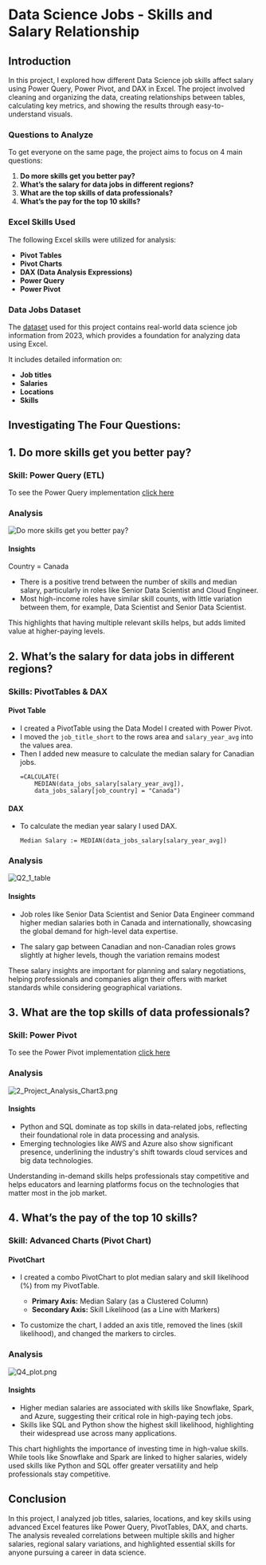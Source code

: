 
# Data Science Jobs - Skills and Salary Relationship

## Introduction
 In this project, I explored how different Data Science job skills affect salary using Power Query, Power Pivot, and DAX in Excel. The project involved cleaning and organizing the data, creating relationships between tables, calculating key metrics, and showing the results through easy-to-understand visuals.




### Questions to Analyze
To get everyone on the same page, the project aims to focus on 4 main questions:

1. **Do more skills get you better pay?**
2. **What’s the salary for data jobs in different regions?**
3. **What are the top skills of data professionals?**
4. **What’s the pay for the top 10 skills?**

### Excel Skills Used

The following Excel skills were utilized for analysis:

- **Pivot Tables**
- **Pivot Charts**
- **DAX (Data Analysis Expressions)**
- **Power Query**
- **Power Pivot**

### Data Jobs Dataset

The [dataset](https://github.com/lukebarousse/Excel_Data_Analytics_Course/tree/main/0_Resources/Datasets) used for this project contains real-world data science job information from 2023, which provides a foundation for analyzing data using Excel.

It includes detailed information on:

- **Job titles**
- **Salaries**
- **Locations**
- **Skills**

## **Investigating The Four Questions:**


## 1. Do more skills get you better pay?

###  Skill: Power Query (ETL)

To see the Power Query implementation [click here](/Skills%20Implemented/Power%20Query/ReadMe.md)

###  Analysis

![Do more skills get you better pay?](/Visuals/Q1_5_plot.png)

####  Insights

Country = Canada
- There is a positive trend between the number of skills and median salary, particularly in roles like Senior Data Scientist and Cloud Engineer.
- Most high-income roles have similar skill counts, with little variation between them, for example, Data Scientist and Senior Data Scientist.

This highlights that having multiple relevant skills helps, but adds limited value at higher-paying levels.



## 2️. What’s the salary for data jobs in different regions?

### Skills: PivotTables & DAX

#### Pivot Table

-  I created a PivotTable using the Data Model I created with Power Pivot.
-  I moved the `job_title_short` to the rows area and `salary_year_avg` into the values area.
-  Then I added new measure to calculate the median salary for Canadian jobs.
    ```
    =CALCULATE(
        MEDIAN(data_jobs_salary[salary_year_avg]),
        data_jobs_salary[job_country] = "Canada")
    ```

####  DAX

- To calculate the median year salary I used DAX.

    ```
    Median Salary := MEDIAN(data_jobs_salary[salary_year_avg])
    ```

###  Analysis

![Q2_1_table](/Visuals/Q2_table.png)


####  Insights

-  Job roles like Senior Data Scientist and Senior Data Engineer command higher median salaries both in Canada and internationally, showcasing the global demand for high-level data expertise.

-  The salary gap between Canadian and non-Canadian roles grows slightly at higher levels, though the variation remains modest


These salary insights are important for planning and salary negotiations, helping professionals and companies align their offers with market standards while considering geographical variations.

## 3️. What are the top skills of data professionals?

###  Skill: Power Pivot

To see the Power Pivot implementation [click here](/Skills%20Implemented/Power%20Pivot/ReadMe.md)

### Analysis
![2_Project_Analysis_Chart3.png](/Visuals/Q3_plot.png)
#### Insights

- Python and SQL dominate as top skills in data-related jobs, reflecting their foundational role in data processing and analysis.
- Emerging technologies like AWS and Azure also show significant presence, underlining the industry's shift towards cloud services and big data technologies.

    
Understanding in-demand skills helps professionals stay competitive and helps educators and learning platforms focus on the technologies that matter most in the job market.

## 4️. What’s the pay of the top 10 skills?

###  Skill: Advanced Charts (Pivot Chart)

####  PivotChart

- I created a combo PivotChart to plot median salary and skill likelihood (%) from my PivotTable.
    -  **Primary Axis:** Median Salary (as a Clustered Column)
    -  **Secondary Axis:** Skill Likelihood (as a Line with Markers)

- To customize the chart, I added an axis title, removed the lines (skill likelihood), and changed the markers to circles.

###  Analysis

![Q4_plot.png](/Visuals/Q4_plot.png)

#### Insights

-  Higher median salaries are associated with skills like Snowflake, Spark, and Azure, suggesting their critical role in high-paying tech jobs.
-  Skills like SQL and Python show the highest skill likelihood, highlighting their widespread use across many applications.

    
This chart highlights the importance of investing time in high-value skills. While tools like Snowflake and Spark are linked to higher salaries, widely used skills like Python and SQL offer greater versatility and help professionals stay competitive.

## Conclusion
In this project, I analyzed job titles, salaries, locations, and key skills using advanced Excel features like Power Query, PivotTables, DAX, and charts. The analysis revealed correlations between multiple skills and higher salaries, regional salary variations, and highlighted essential skills for anyone pursuing a career in data science.

